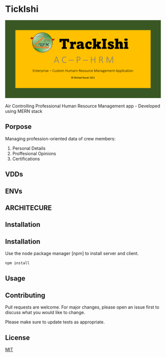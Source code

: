 # TickIshi

![alt text](https://github.com/MNPCMW6444/TrackIshi/blob/main_react/more/documentation/info/repository-card.png?rsw=true)

Air Controlling Professional Human Resource Management app - Developed using MERN stack

## Porpose

Managing profession-oriented data of crew members:
1. Personal Details
2. Proffesional Opinions
3. Certifications

## VDDs

## ENVs

## ARCHITECURE

## Installation




## Installation

Use the node package manager [npm] to install server and client.

```bash
npm install
```

## Usage




## Contributing
Pull requests are welcome. For major changes, please open an issue first to discuss what you would like to change.

Please make sure to update tests as appropriate.

## License
[MIT](https://choosealicense.com/licenses/mit/)